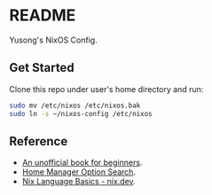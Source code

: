 # README

Yusong's NixOS Config.

## Get Started

Clone this repo under user's home directory and run:

```sh
sudo mv /etc/nixos /etc/nixos.bak
sudo ln -s ~/nixos-config /etc/nixos
```

## Reference

- [An unofficial book for beginners](https://nixos-and-flakes.thiscute.world/).
- [Home Manager Option Search](https://home-manager-options.extranix.com/).
- [Nix Language Basics - nix.dev](https://nix.dev/tutorials/nix-language).

